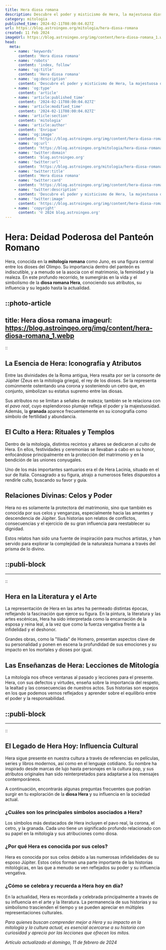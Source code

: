 ```yaml
---
title: Hera diosa romana
description: Descubre el poder y misticismo de Hera, la majestuosa diosa romana del matrimonio y la fidelidad, corazón del panteón mitológico.
category: mitologia
published_time: 2024-02-11T08:00:04.027Z
url: https://blog.astroingeo.org/mitologia/hera-diosa-romana
created: 11 Feb 2024
imageUrl: https://blog.astroingeo.org/img/content/hera-diosa-romana_1.webp
head:
  meta:
    - name: 'keywords'
      content: 'Hera diosa romana'
    - name: 'robots'
      content: 'index, follow'
    - name: 'og:title'
      content: 'Hera diosa romana'
    - name: 'og:description'
      content: 'Descubre el poder y misticismo de Hera, la majestuosa diosa romana del matrimonio y la fidelidad, corazón del panteón mitológico.'
    - name: 'og:type'
      content: 'article'
    - name: 'article:published_time'
      content: '2024-02-11T08:00:04.027Z'
    - name: 'article:modified_time'
      content: '2024-02-11T08:00:04.027Z'
    - name: 'article:section'
      content: 'mitologia'
    - name: 'article:author'
      content: 'Enrique'
    - name: 'og:image'
      content: 'https://blog.astroingeo.org/img/content/hera-diosa-romana_1.webp'
    - name: 'og:url'
      content: 'https://blog.astroingeo.org/mitologia/hera-diosa-romana'
    - name: 'twitter:domain'
      content: 'blog.astroingeo.org'
    - name: 'twitter:url'
      content: 'https://blog.astroingeo.org/mitologia/hera-diosa-romana'
    - name: 'twitter:title'
      content: 'Hera diosa romana'
    - name: 'twitter:card'
      content: 'https://blog.astroingeo.org/img/content/hera-diosa-romana_1.webp'
    - name: 'twitter:description'
      content: 'Descubre el poder y misticismo de Hera, la majestuosa diosa romana del matrimonio y la fidelidad, corazón del panteón mitológico.'
    - name: 'twitter:image'
      content: 'https://blog.astroingeo.org/img/content/hera-diosa-romana_1.webp'
    - name: 'copyright'
      content: '© 2024 blog.astroingeo.org'
---
```

# Hera: Deidad Poderosa del Panteón Romano

Hera, conocida en la **mitología romana** como Juno, es una figura central entre los dioses del Olimpo. Su importancia dentro del panteón es indiscutible, y a menudo se la asocia con el matrimonio, la feminidad y la realeza. En este profundo recorrido, te sumergirás en la vida y el simbolismo de la **diosa romana Hera**, conociendo sus atributos, su influencia y su legado hasta la actualidad.


::photo-article
---
title: Hera diosa romana
imageurl: https://blog.astroingeo.org/img/content/hera-diosa-romana_1.webp
---
::



## La Esencia de Hera: Iconografía y Atributos

Entre las divinidades de la Roma antigua, Hera resalta por ser la consorte de Júpiter (Zeus en la mitología griega), el rey de los dioses. Se la representa comúnmente ostentando una corona y sosteniendo un cetro que, en conjunto, simbolizan su estatus supremo entre las diosas.

Sus atributos no se limitan a señales de realeza; también se le relaciona con el *pavo real*, cuyo esplendoroso plumaje refleja el poder y la majestuosidad. Además, la **granada** aparece frecuentemente en su iconografía como símbolo de fertilidad y abundancia. 

## El Culto a Hera: Rituales y Templos

Dentro de la mitología, distintos recintos y altares se dedicaron al culto de Hera. En ellos, festividades y ceremonias se llevaban a cabo en su honor, enfocándose principalmente en la protección del matrimonio y en la bendición de las uniones conyugales.

Uno de los más importantes santuarios era el de Hera Lacinia, situado en el sur de Italia. Consagrado a su figura, atrajo a numerosos fieles dispuestos a rendirle culto, buscando su favor y guía.

## Relaciones Divinas: Celos y Poder

Hera no es solamente la protectora del matrimonio, sino que también es conocida por sus celos y venganzas, especialmente hacia las amantes y descendencia de Júpiter. Sus historias son relatos de conflictos, consecuencias y el ejercicio de su gran influencia para reestablecer su dignidad.

Estos relatos han sido una fuente de inspiración para muchos artistas, y han servido para explorar la complejidad de la naturaleza humana a través del prisma de lo divino.


  ::publi-block
  ---
  ---
  ::
  
  

## Hera en la Literatura y el Arte

La representación de Hera en las artes ha permeado distintas épocas, reflejando la fascinación que ejerce su figura. En la pintura, la literatura y las artes escénicas, Hera ha sido interpretada como la encarnación de la esposa y reina leal, a la vez que como la fuerza vengativa frente a la infidelidad y el deshonor.

Grandes obras, como la "Ilíada" de Homero, presentan aspectos clave de su personalidad y ponen en escena la profundidad de sus emociones y su impacto en los mortales y dioses por igual.

## Las Enseñanzas de Hera: Lecciones de Mitología

La mitología nos ofrece ventanas al pasado y lecciones para el presente. Hera, con sus defectos y virtudes, enseña sobre la importancia del respeto, la lealtad y las consecuencias de nuestros actos. Sus historias son espejos en los que podemos vernos reflejados y aprender sobre el equilibrio entre el poder y la responsabilidad.


  ::publi-block
  ---
  ---
  ::
  
  

## El Legado de Hera Hoy: Influencia Cultural

Hera sigue presente en nuestra cultura a través de referencias en películas, series y libros modernos, así como en el lenguaje cotidiano. Su nombre ha inspirado desde marcas de lujo hasta personajes en la cultura pop, y sus atributos originales han sido reinterpretados para adaptarse a los mensajes contemporáneos.

A continuación, encontrarás algunas preguntas frecuentes que podrían surgir en tu exploración de la **diosa Hera** y su influencia en la sociedad actual.

### ¿Cuáles son los principales símbolos asociados a Hera?

Los símbolos más destacados de Hera incluyen el pavo real, la corona, el cetro, y la granada. Cada uno tiene un significado profundo relacionado con su papel en la mitología y sus atribuciones como diosa.

### ¿Por qué Hera es conocida por sus celos?

Hera es conocida por sus celos debido a las numerosas infidelidades de su esposo Júpiter. Estos celos forman una parte importante de las historias mitológicas, en las que a menudo se ven reflejados su poder y su influencia vengativa.

### ¿Cómo se celebra y recuerda a Hera hoy en día?

En la actualidad, Hera es recordada y celebrada principalmente a través de su influencia en el arte y la literatura. La permanencia de sus historias y su simbolismo trascienden el tiempo y se pueden apreciar en múltiples representaciones culturales.

*Para quienes buscan comprender mejor a Hera y su impacto en la mitología y la cultura actual, es esencial acercarse a su historia con curiosidad y aprecio por las lecciones que ofrecen los mitos.*

_Artículo actualizado el domingo, 11 de febrero de 2024_